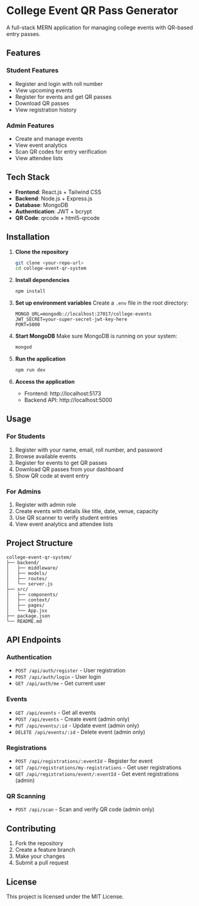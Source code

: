 # College Event QR Pass Generator

A full-stack MERN application for managing college events with QR-based entry passes.

## Features

### Student Features
- Register and login with roll number
- View upcoming events
- Register for events and get QR passes
- Download QR passes
- View registration history

### Admin Features
- Create and manage events
- View event analytics
- Scan QR codes for entry verification
- View attendee lists

## Tech Stack

- **Frontend**: React.js + Tailwind CSS
- **Backend**: Node.js + Express.js
- **Database**: MongoDB
- **Authentication**: JWT + bcrypt
- **QR Code**: qrcode + html5-qrcode

## Installation

1. **Clone the repository**
   ```bash
   git clone <your-repo-url>
   cd college-event-qr-system
   ```

2. **Install dependencies**
   ```bash
   npm install
   ```

3. **Set up environment variables**
   Create a `.env` file in the root directory:
   ```env
   MONGO_URL=mongodb://localhost:27017/college-events
   JWT_SECRET=your-super-secret-jwt-key-here
   PORT=5000
   ```

4. **Start MongoDB**
   Make sure MongoDB is running on your system:
   ```bash
   mongod
   ```

5. **Run the application**
   ```bash
   npm run dev
   ```

6. **Access the application**
   - Frontend: http://localhost:5173
   - Backend API: http://localhost:5000

## Usage

### For Students
1. Register with your name, email, roll number, and password
2. Browse available events
3. Register for events to get QR passes
4. Download QR passes from your dashboard
5. Show QR code at event entry

### For Admins
1. Register with admin role
2. Create events with details like title, date, venue, capacity
3. Use QR scanner to verify student entries
4. View event analytics and attendee lists

## Project Structure

```
college-event-qr-system/
├── backend/
│   ├── middleware/
│   ├── models/
│   ├── routes/
│   └── server.js
├── src/
│   ├── components/
│   ├── context/
│   ├── pages/
│   └── App.jsx
├── package.json
└── README.md
```

## API Endpoints

### Authentication
- `POST /api/auth/register` - User registration
- `POST /api/auth/login` - User login
- `GET /api/auth/me` - Get current user

### Events
- `GET /api/events` - Get all events
- `POST /api/events` - Create event (admin only)
- `PUT /api/events/:id` - Update event (admin only)
- `DELETE /api/events/:id` - Delete event (admin only)

### Registrations
- `POST /api/registrations/:eventId` - Register for event
- `GET /api/registrations/my-registrations` - Get user registrations
- `GET /api/registrations/event/:eventId` - Get event registrations (admin)

### QR Scanning
- `POST /api/scan` - Scan and verify QR code (admin only)

## Contributing

1. Fork the repository
2. Create a feature branch
3. Make your changes
4. Submit a pull request

## License

This project is licensed under the MIT License.
